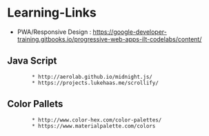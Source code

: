 # Learning-Links

* PWA/Responsive Design : https://google-developer-training.gitbooks.io/progressive-web-apps-ilt-codelabs/content/
## Java Script
            * http://aerolab.github.io/midnight.js/
            * https://projects.lukehaas.me/scrollify/


## Color Pallets
            * http://www.color-hex.com/color-palettes/
            * https://www.materialpalette.com/colors
